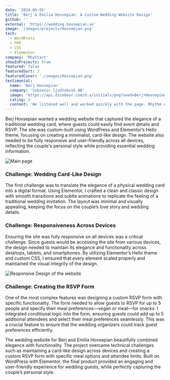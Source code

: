 ```yaml
---
date: '2024-05-05'
title: 'Berj & Emilia Hovsepian: A Custom Wedding Website Design'
github: ''
external: 'https://wedding.hovsepian.se'
image: '/images/projects/Hovsepian.png'
tech:
  - WordPress
  - PHP
  - CSS
  - Elementor
company: 'RhyStart'
showInProjects: true
featured: false
featuredSort: 3
featuredCover: './images/Hovsepian.png'
testimonial:
  name: 'Berj Hovsepian'
  company: 'Subsonic ljudteknik AB'
  image: 'https://api.dicebear.com/9.x/initials/png?seed=Berj+Hovsepian'
  rating: 5
  content: 'He listened well and worked quickly with the page. Rhythm exceeded my expectations and was always quick and friendly in updating/renewing parts of the website. I am grateful to have worked with this gentleman and can only recommend him warmly.'
---
```


Berj Hovsepian wanted a wedding website that captured the elegance of a traditional wedding card, where guests could easily find event details and RSVP. The site was custom-built using WordPress and Elementor’s Hello theme, focusing on creating a minimalist, card-like design. The website also needed to be fully responsive and user-friendly across all devices, reflecting the couple's personal style while providing essential wedding information.

![Main page](/images/projects/Hovsepian1.png)

### Challenge: Wedding Card-Like Design

The first challenge was to translate the elegance of a physical wedding card into a digital format. Using Elementor, I crafted a clean and classic design with smooth transitions and subtle animations to replicate the feeling of a traditional wedding invitation. The layout was minimal and visually appealing, keeping the focus on the couple’s love story and wedding details.

### Challenge: Responsiveness Across Devices

Ensuring the site was fully responsive on all devices was a critical challenge. Since guests would be accessing the site from various devices, the design needed to maintain its elegance and functionality across desktops, tablets, and smartphones. By utilizing Elementor’s Hello theme and custom CSS, I ensured that every element scaled properly and maintained the visual integrity of the design.

![Responsive Design of the website](/images/projects/Hovsepian2.png)

### Challenge: Creating the RSVP Form

One of the most complex features was designing a custom RSVP form with specific functionality. The form needed to allow guests to RSVP for up to 5 people and specify their meal preferences—vegan or meat—for snacks. I integrated conditional logic into the form, ensuring guests could add up to 5 additional attendees and select their meal preferences seamlessly. This was a crucial feature to ensure that the wedding organizers could track guest preferences efficiently.

The wedding website for Berj and Emilia Hovsepian beautifully combined elegance with functionality. The project overcame technical challenges such as maintaining a card-like design across devices and creating a custom RSVP form with specific meal options and attendee limits. Built on WordPress with Elementor, the final product provided an engaging and user-friendly experience for wedding guests, while perfectly capturing the couple’s personal style.
